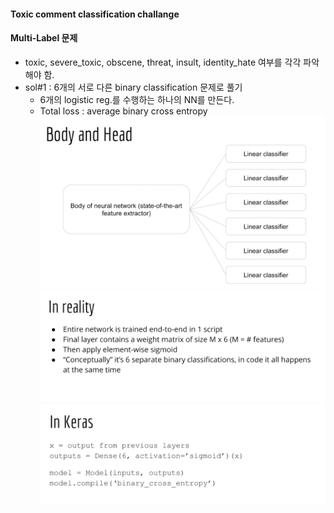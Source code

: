 #### Toxic comment classification challange

#### Multi-Label 문제
- toxic, severe_toxic, obscene, threat, insult, identity_hate 여부를 각각 파악해야 함.
- sol#1 : 6개의 서로 다른 binary classification 문제로 풀기
    - 6개의 logistic reg.를 수행하는 하나의 NN를 만든다.
    - Total loss : average binary cross entropy
![nlp_multilabel_problem](./nlp_multilabel_problem.png)
![nlp_multilabel_problem2](./nlp_multilabel_problem2.png)
![nlp_multilabel_problem3](./nlp_multilabel_problem3.png)

